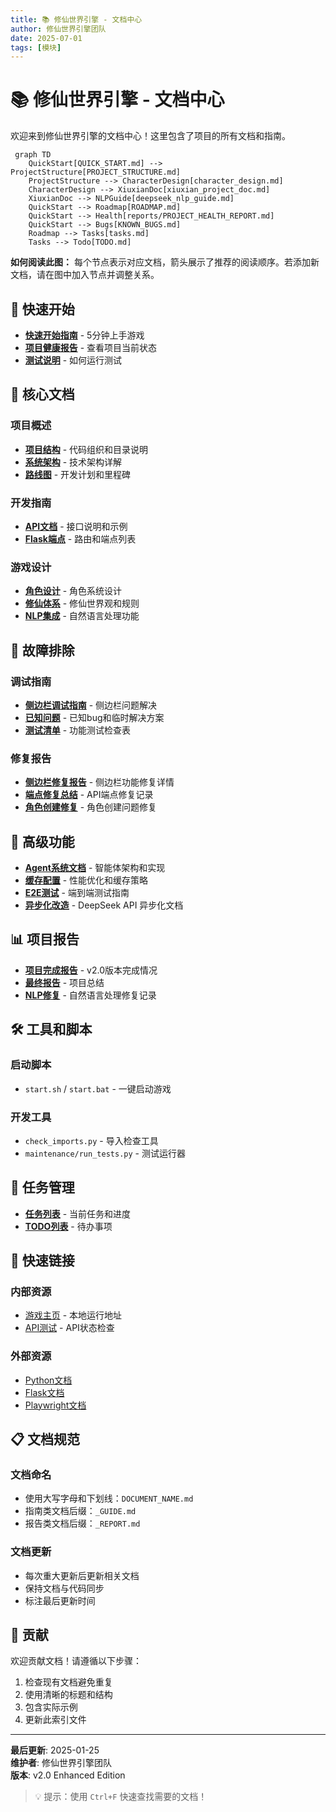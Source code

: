 ```yaml
---
title: 📚 修仙世界引擎 - 文档中心
author: 修仙世界引擎团队
date: 2025-07-01
tags: [模块]
---
```


# 📚 修仙世界引擎 - 文档中心

欢迎来到修仙世界引擎的文档中心！这里包含了项目的所有文档和指南。

```mermaid
 graph TD
    QuickStart[QUICK_START.md] --> ProjectStructure[PROJECT_STRUCTURE.md]
    ProjectStructure --> CharacterDesign[character_design.md]
    CharacterDesign --> XiuxianDoc[xiuxian_project_doc.md]
    XiuxianDoc --> NLPGuide[deepseek_nlp_guide.md]
    QuickStart --> Roadmap[ROADMAP.md]
    QuickStart --> Health[reports/PROJECT_HEALTH_REPORT.md]
    QuickStart --> Bugs[KNOWN_BUGS.md]
    Roadmap --> Tasks[tasks.md]
    Tasks --> Todo[TODO.md]
```

**如何阅读此图：** 每个节点表示对应文档，箭头展示了推荐的阅读顺序。若添加新文档，请在图中加入节点并调整关系。

## 🚀 快速开始

- **[快速开始指南](./QUICK_START.md)** - 5分钟上手游戏
- **[项目健康报告](./reports/PROJECT_HEALTH_REPORT.md)** - 查看项目当前状态
- **[测试说明](./development/TEST_INSTRUCTIONS.md)** - 如何运行测试

## 📖 核心文档

### 项目概述
- **[项目结构](./PROJECT_STRUCTURE.md)** - 代码组织和目录说明
- **[系统架构](./architecture/)** - 技术架构详解
- **[路线图](./ROADMAP.md)** - 开发计划和里程碑

### 开发指南
- **[API文档](./api/)** - 接口说明和示例
- **[Flask端点](./archive/2025-07/flask_endpoints.md)** - 路由和端点列表

### 游戏设计
- **[角色设计](./character_design.md)** - 角色系统设计
- **[修仙体系](./xiuxian_project_doc.md)** - 修仙世界观和规则
- **[NLP集成](./deepseek_nlp_guide.md)** - 自然语言处理功能

## 🔧 故障排除

### 调试指南
- **[侧边栏调试指南](./archive/2025-07/SIDEBAR_DEBUG_GUIDE.md)** - 侧边栏问题解决
- **[已知问题](./KNOWN_BUGS.md)** - 已知bug和临时解决方案
- **[测试清单](./test_checklist.md)** - 功能测试检查表

### 修复报告
- **[侧边栏修复报告](./archive/2025-07/SIDEBAR_FIX_REPORT.md)** - 侧边栏功能修复详情
- **[端点修复总结](./archive/2025-07/endpoint_fixes_summary.md)** - API端点修复记录
- **[角色创建修复](./archive/2025-07/CHARACTER_CREATION_FIX.md)** - 角色创建问题修复

## 🤖 高级功能

- **[Agent系统文档](./architecture/agent_system.md)** - 智能体架构和实现
- **[缓存配置](./archive/2025-07/cache_settings.md)** - 性能优化和缓存策略
- **[E2E测试](./archive/2025-07/E2E_TEST_COMPLETE_GUIDE.md)** - 端到端测试指南
- **[异步化改造](./archive/2025-07/ASYNC_IMPLEMENTATION_README.md)** - DeepSeek API 异步化文档

## 📊 项目报告

- **[项目完成报告](./archive/2025-07/PROJECT_COMPLETE.md)** - v2.0版本完成情况
- **[最终报告](./archive/2025-07/FINAL_REPORT.md)** - 项目总结
- **[NLP修复](./archive/2025-07/NLP_FIX.md)** - 自然语言处理修复记录

## 🛠️ 工具和脚本

### 启动脚本
- `start.sh` / `start.bat` - 一键启动游戏

### 开发工具
- `check_imports.py` - 导入检查工具
- `maintenance/run_tests.py` - 测试运行器

## 📝 任务管理

- **[任务列表](./tasks.md)** - 当前任务和进度
- **[TODO列表](./TODO.md)** - 待办事项

## 🔗 快速链接

### 内部资源
- [游戏主页](http://localhost:5001) - 本地运行地址
- [API测试](http://localhost:5001/status) - API状态检查

### 外部资源
- [Python文档](https://docs.python.org/3/)
- [Flask文档](https://flask.palletsprojects.com/)
- [Playwright文档](https://playwright.dev/)

## 📋 文档规范

### 文档命名
- 使用大写字母和下划线：`DOCUMENT_NAME.md`
- 指南类文档后缀：`_GUIDE.md`
- 报告类文档后缀：`_REPORT.md`

### 文档更新
- 每次重大更新后更新相关文档
- 保持文档与代码同步
- 标注最后更新时间

## 🤝 贡献

欢迎贡献文档！请遵循以下步骤：

1. 检查现有文档避免重复
2. 使用清晰的标题和结构
3. 包含实际示例
4. 更新此索引文件

---

**最后更新**: 2025-01-25  
**维护者**: 修仙世界引擎团队  
**版本**: v2.0 Enhanced Edition

> 💡 提示：使用 `Ctrl+F` 快速查找需要的文档！
